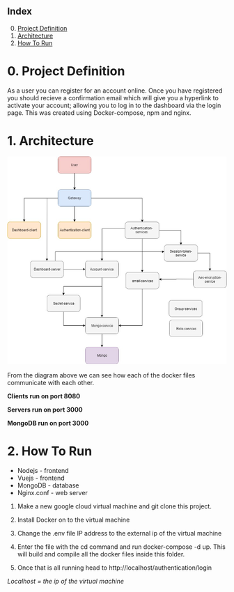 ## Index 
0. [Project Definition](#0-Project-Definition)
1. [Architecture](#1-Architecture)
2. [How To Run](#2-How-To-Run)

# 0. Project Definition
As a user you can register for an account online. Once you have registered you should recieve a confirmation email which will give you a hyperlink to activate your account; allowing you to log in to the dashboard via the login page. This was created using Docker-compose, npm and nginx. 

# 1. Architecture 

![Serverdiagram](/Serverdiagram.jpg)

From the diagram above we can see how each of the docker files communicate with each other. 

**Clients run on port 8080**

**Servers run on port 3000**

**MongoDB run on port 3000**

# 2. How To Run
 * Nodejs - frontend 
 * Vuejs - frontend
 * MongoDB - database
 * Nginx.conf - web server

 1. Make a new google cloud virtual machine and git clone this project. 
 
 2. Install Docker on to the virtual machine 
 
 3. Change the .env file IP address to the external ip of the virtual machine
 
 4. Enter the file with the cd command and run docker-compose -d up. This will build and compile all the docker files inside this folder. 
 
 5. Once that is all running head to http://localhost/authentication/login

*Localhost = the ip of the virtual machine*
